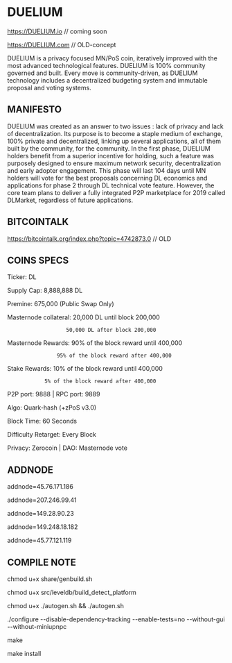 # DUELIUM
https://DUELIUM.io  // coming soon

https://DUELIUM.com // OLD-concept

DUELIUM is a privacy focused MN/PoS coin, iteratively improved with the most advanced technological features.
DUELIUM is 100% community governed and built. Every move is community-driven, as DUELIUM technology includes a decentralized budgeting system and immutable proposal and voting systems.

## MANIFESTO ##

DUELIUM was created as an answer to two issues : lack of privacy and lack of decentralization. Its purpose is to become a staple medium of exchange, 100% private and decentralized, linking up several applications, all of them built by the community, for the community.
In the first phase, DUELIUM holders benefit from a superior incentive for holding, such a feature was purposely designed to ensure maximum network security, decentralization and early adopter engagement. This phase will last 104 days until MN holders will vote for the best proposals concerning DL economics and applications for phase 2 through DL technical vote feature.
However, the core team plans to deliver a fully integrated P2P marketplace for 2019 called DLMarket, regardless of future applications.

## BITCOINTALK ##

https://bitcointalk.org/index.php?topic=4742873.0  // OLD

## COINS SPECS ##

Ticker: DL

Supply Cap: 8,888,888 DL

Premine: 675,000 (Public Swap Only)

Masternode collateral: 20,000 DL until block 200,000

                       50,000 DL after block 200,000

Masternode Rewards: 90% of the block reward until 400,000

                    95% of the block reward after 400,000

Stake Rewards: 10% of the block reward until 400,000
                
                5% of the block reward after 400,000  

P2P port: 9888 | RPC port: 9889

Algo: Quark-hash (+zPoS v3.0)

Block Time: 60 Seconds

Difficulty Retarget: Every Block

Privacy: Zerocoin | DAO: Masternode vote


## ADDNODE ##

addnode=45.76.171.186

addnode=207.246.99.41

addnode=149.28.90.23

addnode=149.248.18.182 

addnode=45.77.121.119


## COMPILE NOTE ##

chmod u+x share/genbuild.sh

chmod u+x src/leveldb/build_detect_platform

chmod u+x ./autogen.sh && ./autogen.sh

./configure --disable-dependency-tracking --enable-tests=no --without-gui --without-miniupnpc

make

make install
